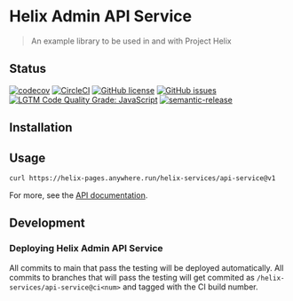 # Helix Admin API Service

> An example library to be used in and with Project Helix

## Status
[![codecov](https://img.shields.io/codecov/c/github/adobe/helix-api-service.svg)](https://codecov.io/gh/adobe/helix-api-service)
[![CircleCI](https://img.shields.io/circleci/project/github/adobe/helix-api-service.svg)](https://circleci.com/gh/adobe/helix-api-service)
[![GitHub license](https://img.shields.io/github/license/adobe/helix-api-service.svg)](https://github.com/adobe/helix-api-service/blob/main/LICENSE.txt)
[![GitHub issues](https://img.shields.io/github/issues/adobe/helix-api-service.svg)](https://github.com/adobe/helix-api-service/issues)
[![LGTM Code Quality Grade: JavaScript](https://img.shields.io/lgtm/grade/javascript/g/adobe/helix-api-service.svg?logo=lgtm&logoWidth=18)](https://lgtm.com/projects/g/adobe/helix-api-service)
[![semantic-release](https://img.shields.io/badge/%20%20%F0%9F%93%A6%F0%9F%9A%80-semantic--release-e10079.svg)](https://github.com/semantic-release/semantic-release)

## Installation

## Usage

```bash
curl https://helix-pages.anywhere.run/helix-services/api-service@v1
```

For more, see the [API documentation](docs/API.md).

## Development

### Deploying Helix Admin API Service

All commits to main that pass the testing will be deployed automatically. All commits to branches that will pass the testing will get commited as `/helix-services/api-service@ci<num>` and tagged with the CI build number.
